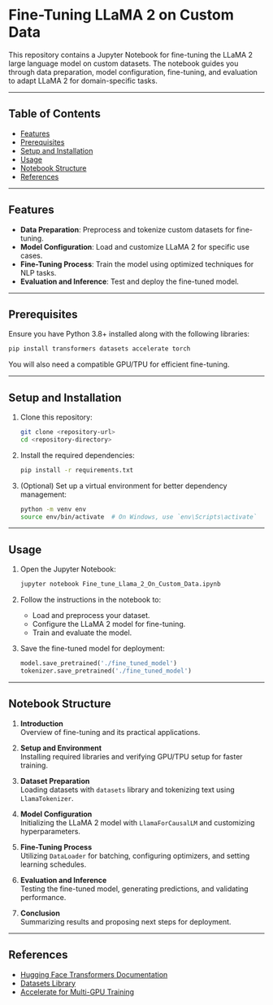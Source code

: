 
# Fine-Tuning LLaMA 2 on Custom Data

This repository contains a Jupyter Notebook for fine-tuning the LLaMA 2 large language model on custom datasets. The notebook guides you through data preparation, model configuration, fine-tuning, and evaluation to adapt LLaMA 2 for domain-specific tasks.

---

## Table of Contents

- [Features](#features)
- [Prerequisites](#prerequisites)
- [Setup and Installation](#setup-and-installation)
- [Usage](#usage)
- [Notebook Structure](#notebook-structure)
- [References](#references)


---

## Features

- **Data Preparation**: Preprocess and tokenize custom datasets for fine-tuning.
- **Model Configuration**: Load and customize LLaMA 2 for specific use cases.
- **Fine-Tuning Process**: Train the model using optimized techniques for NLP tasks.
- **Evaluation and Inference**: Test and deploy the fine-tuned model.

---

## Prerequisites

Ensure you have Python 3.8+ installed along with the following libraries:

```bash
pip install transformers datasets accelerate torch
```

You will also need a compatible GPU/TPU for efficient fine-tuning.

---

## Setup and Installation

1. Clone this repository:
   ```bash
   git clone <repository-url>
   cd <repository-directory>
   ```

2. Install the required dependencies:
   ```bash
   pip install -r requirements.txt
   ```
   

3. (Optional) Set up a virtual environment for better dependency management:
   ```bash
   python -m venv env
   source env/bin/activate  # On Windows, use `env\Scripts\activate`
   ```

---

## Usage

1. Open the Jupyter Notebook:
   ```bash
   jupyter notebook Fine_tune_Llama_2_On_Custom_Data.ipynb
   ```

2. Follow the instructions in the notebook to:
   - Load and preprocess your dataset.
   - Configure the LLaMA 2 model for fine-tuning.
   - Train and evaluate the model.

3. Save the fine-tuned model for deployment:
   ```python
   model.save_pretrained('./fine_tuned_model')
   tokenizer.save_pretrained('./fine_tuned_model')
   ```

---

## Notebook Structure

1. **Introduction**  
   Overview of fine-tuning and its practical applications.

2. **Setup and Environment**  
   Installing required libraries and verifying GPU/TPU setup for faster training.

3. **Dataset Preparation**  
   Loading datasets with `datasets` library and tokenizing text using `LlamaTokenizer`.

4. **Model Configuration**  
   Initializing the LLaMA 2 model with `LlamaForCausalLM` and customizing hyperparameters.

5. **Fine-Tuning Process**  
   Utilizing `DataLoader` for batching, configuring optimizers, and setting learning schedules.

6. **Evaluation and Inference**  
   Testing the fine-tuned model, generating predictions, and validating performance.

7. **Conclusion**  
   Summarizing results and proposing next steps for deployment.

---

## References

- [Hugging Face Transformers Documentation](https://huggingface.co/docs/transformers)
- [Datasets Library](https://huggingface.co/docs/datasets)
- [Accelerate for Multi-GPU Training](https://huggingface.co/docs/accelerate)


